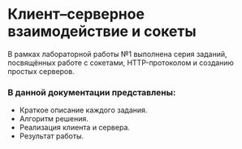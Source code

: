# Клиент–серверное взаимодействие и сокеты

В рамках лабораторной работы №1 выполнена серия заданий, посвящённых работе с сокетами, HTTP-протоколом и созданию простых серверов.

### В данной документации представлены:
- Краткое описание каждого задания.
- Алгоритм решения.
- Реализация клиента и сервера.
- Результат работы.
